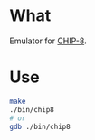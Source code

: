 # What

Emulator for [CHIP-8](https://en.wikipedia.org/wiki/CHIP-8).

# Use

```bash
make
./bin/chip8
# or
gdb ./bin/chip8
```
